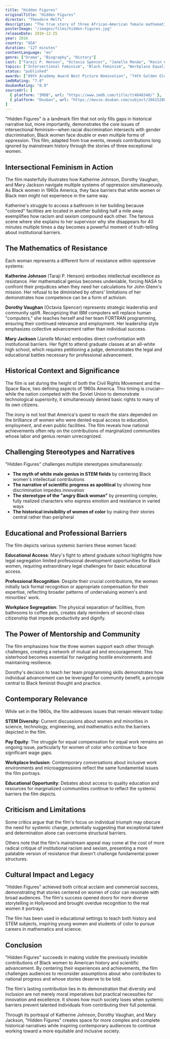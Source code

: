 ```yaml
---
title: "Hidden Figures"
originalTitle: "Hidden Figures"
director: "Theodore Melfi"
description: "The true story of three African-American female mathematicians who played crucial roles in NASA's space race during the 1960s. They not only had to face racial discrimination but also overcome gender bias, ultimately making indelible contributions to America's aerospace program through their exceptional talents."
posterImage: "/images/films/hidden-figures.jpg"
releaseDate: 2016-12-25
year: 2016
country: "USA"
duration: "127 minutes"
contentLanguage: "en"
genre: ["Drama", "Biography", "History"]
cast: ["Taraji P. Henson", "Octavia Spencer", "Janelle Monáe", "Kevin Costner", "Kirsten Dunst"]
topics: ["Intersectional Feminism", "Black Feminism", "Workplace Equality", "Equal Pay", "Glass Ceiling", "Education Equality", "Race and Gender"]
status: "published"
awards: ["89th Academy Award Best Picture Nomination", "74th Golden Globe Best Supporting Actress Nomination", "Screen Actors Guild Award for Outstanding Performance by a Cast"]
imdbRating: "7.8"
doubanRating: "8.9"
sourceUrl: [
  { platform: "IMDB", url: "https://www.imdb.com/title/tt4846340/" },
  { platform: "Douban", url: "https://movie.douban.com/subject/26615208/" }
]
---
```


"Hidden Figures" is a landmark film that not only fills gaps in historical narrative but, more importantly, demonstrates the core issues of intersectional feminism—when racial discrimination intersects with gender discrimination, Black women face double or even multiple forms of oppression. This film, adapted from true events, reveals contributions long ignored by mainstream history through the stories of three exceptional women.

## Intersectional Feminism in Action

The film masterfully illustrates how Katherine Johnson, Dorothy Vaughan, and Mary Jackson navigate multiple systems of oppression simultaneously. As Black women in 1960s America, they face barriers that white women or Black men might not experience in the same way.

Katherine's struggle to access a bathroom in her building because "colored" facilities are located in another building half a mile away exemplifies how racism and sexism compound each other. The famous scene where she explains to her supervisor why she disappears for 40 minutes multiple times a day becomes a powerful moment of truth-telling about institutional barriers.

## The Mathematics of Resistance

Each woman represents a different form of resistance within oppressive systems:

**Katherine Johnson** (Taraji P. Henson) embodies intellectual excellence as resistance. Her mathematical genius becomes undeniable, forcing NASA to confront their prejudices when they need her calculations for John Glenn's mission. Her refusal to be diminished by others' limitations of her demonstrates how competence can be a form of activism.

**Dorothy Vaughan** (Octavia Spencer) represents strategic leadership and community uplift. Recognizing that IBM computers will replace human "computers," she teaches herself and her team FORTRAN programming, ensuring their continued relevance and employment. Her leadership style emphasizes collective advancement rather than individual success.

**Mary Jackson** (Janelle Monáe) embodies direct confrontation with institutional barriers. Her fight to attend graduate classes at an all-white high school, which requires petitioning a judge, demonstrates the legal and educational battles necessary for professional advancement.

## Historical Context and Significance

The film is set during the height of both the Civil Rights Movement and the Space Race, two defining aspects of 1960s America. This timing is crucial—while the nation competed with the Soviet Union to demonstrate technological superiority, it simultaneously denied basic rights to many of its own citizens.

The irony is not lost that America's quest to reach the stars depended on the brilliance of women who were denied equal access to education, employment, and even public facilities. The film reveals how national achievements often rely on the contributions of marginalized communities whose labor and genius remain unrecognized.

## Challenging Stereotypes and Narratives

"Hidden Figures" challenges multiple stereotypes simultaneously:

- **The myth of white male genius in STEM fields** by centering Black women's intellectual contributions
- **The narrative of scientific progress as apolitical** by showing how discrimination impedes innovation
- **The stereotype of the "angry Black woman"** by presenting complex, fully realized characters who express emotion and resistance in varied ways
- **The historical invisibility of women of color** by making their stories central rather than peripheral

## Educational and Professional Barriers

The film depicts various systemic barriers these women faced:

**Educational Access**: Mary's fight to attend graduate school highlights how legal segregation limited professional development opportunities for Black women, requiring extraordinary legal challenges for basic educational access.

**Professional Recognition**: Despite their crucial contributions, the women initially lack formal recognition or appropriate compensation for their expertise, reflecting broader patterns of undervaluing women's and minorities' work.

**Workplace Segregation**: The physical separation of facilities, from bathrooms to coffee pots, creates daily reminders of second-class citizenship that impede productivity and dignify.

## The Power of Mentorship and Community

The film emphasizes how the three women support each other through challenges, creating a network of mutual aid and encouragement. This sisterhood becomes essential for navigating hostile environments and maintaining resilience.

Dorothy's decision to teach her team programming skills demonstrates how individual advancement can be leveraged for community benefit, a principle central to Black feminist thought and practice.

## Contemporary Relevance

While set in the 1960s, the film addresses issues that remain relevant today:

**STEM Diversity**: Current discussions about women and minorities in science, technology, engineering, and mathematics echo the barriers depicted in the film.

**Pay Equity**: The struggle for equal compensation for equal work remains an ongoing issue, particularly for women of color who continue to face significant wage gaps.

**Workplace Inclusion**: Contemporary conversations about inclusive work environments and microaggressions reflect the same fundamental issues the film portrays.

**Educational Opportunity**: Debates about access to quality education and resources for marginalized communities continue to reflect the systemic barriers the film depicts.

## Criticism and Limitations

Some critics argue that the film's focus on individual triumph may obscure the need for systemic change, potentially suggesting that exceptional talent and determination alone can overcome structural barriers.

Others note that the film's mainstream appeal may come at the cost of more radical critique of institutional racism and sexism, presenting a more palatable version of resistance that doesn't challenge fundamental power structures.

## Cultural Impact and Legacy

"Hidden Figures" achieved both critical acclaim and commercial success, demonstrating that stories centered on women of color can resonate with broad audiences. The film's success opened doors for more diverse storytelling in Hollywood and brought overdue recognition to the real women it portrays.

The film has been used in educational settings to teach both history and STEM subjects, inspiring young women and students of color to pursue careers in mathematics and science.

## Conclusion

"Hidden Figures" succeeds in making visible the previously invisible contributions of Black women to American history and scientific advancement. By centering their experiences and achievements, the film challenges audiences to reconsider assumptions about who contributes to national progress and whose stories deserve to be told.

The film's lasting contribution lies in its demonstration that diversity and inclusion are not merely moral imperatives but practical necessities for innovation and excellence. It shows how much society loses when systemic barriers prevent talented individuals from contributing their full potential.

Through its portrayal of Katherine Johnson, Dorothy Vaughan, and Mary Jackson, "Hidden Figures" creates space for more complex and complete historical narratives while inspiring contemporary audiences to continue working toward a more equitable and inclusive society.